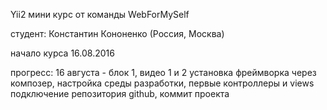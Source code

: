 Yii2 мини курс
от команды WebForMySelf

студент: Константин Кононенко (Россия, Москва)

начало курса 16.08.2016

прогресс:
    16 августа - блок 1, видео 1 и 2
        установка фреймворка через композер, настройка среды разработки,
        первые контроллеры и views
        подключение репозитория github, коммит проекта
